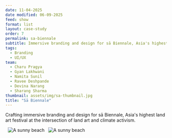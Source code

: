 ```yaml
---
date: 11-04-2025
date modified: 06-09-2025
feed: show
format: list
layout: case-study
order: 7
permalink: sa-biennale
subtitle: Immersive branding and design for sā Biennale, Asia's highest land art festival
tags: 
  - Branding 
  - UI/UX
team:
  - Charu Pragya
  - Gyan Lakhwani
  - Namita Sunil
  - Ravee Deshpande
  - Devina Narang
  - Sharang Sharma
thumbnail: assets/img/sa-thumbnail.jpg
title: "Sā Biennale"
---
```


Crafting immersive branding and design for sā Biennale, Asia's highest land art festival at the intersection of land art and climate activism.

<div class="img-grid">
  <img src="../assets/img/ng-logo.jpg" alt="A sunny beach">
  <img src="../assets/img/ng-posters.jpg" alt="A sunny beach">
</div>